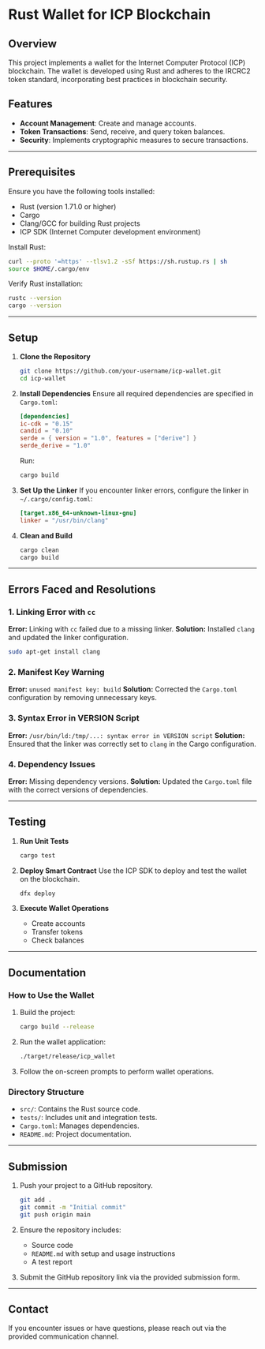 # Rust Wallet for ICP Blockchain

## Overview
This project implements a wallet for the Internet Computer Protocol (ICP) blockchain. The wallet is developed using Rust and adheres to the IRCRC2 token standard, incorporating best practices in blockchain security.

## Features
- **Account Management**: Create and manage accounts.
- **Token Transactions**: Send, receive, and query token balances.
- **Security**: Implements cryptographic measures to secure transactions.

---

## Prerequisites

Ensure you have the following tools installed:
- Rust (version 1.71.0 or higher)
- Cargo
- Clang/GCC for building Rust projects
- ICP SDK (Internet Computer development environment)

Install Rust:
```bash
curl --proto '=https' --tlsv1.2 -sSf https://sh.rustup.rs | sh
source $HOME/.cargo/env
```

Verify Rust installation:
```bash
rustc --version
cargo --version
```

---

## Setup

1. **Clone the Repository**
   ```bash
   git clone https://github.com/your-username/icp-wallet.git
   cd icp-wallet
   ```

2. **Install Dependencies**
   Ensure all required dependencies are specified in `Cargo.toml`:
   ```toml
   [dependencies]
   ic-cdk = "0.15"
   candid = "0.10"
   serde = { version = "1.0", features = ["derive"] }
   serde_derive = "1.0"
   ```

   Run:
   ```bash
   cargo build
   ```

3. **Set Up the Linker**
   If you encounter linker errors, configure the linker in `~/.cargo/config.toml`:
   ```toml
   [target.x86_64-unknown-linux-gnu]
   linker = "/usr/bin/clang"
   ```

4. **Clean and Build**
   ```bash
   cargo clean
   cargo build
   ```

---

## Errors Faced and Resolutions

### 1. **Linking Error with `cc`**
   **Error:** Linking with `cc` failed due to a missing linker.
   **Solution:** Installed `clang` and updated the linker configuration.
   ```bash
   sudo apt-get install clang
   ```

### 2. **Manifest Key Warning**
   **Error:** `unused manifest key: build`
   **Solution:** Corrected the `Cargo.toml` configuration by removing unnecessary keys.

### 3. **Syntax Error in VERSION Script**
   **Error:** `/usr/bin/ld:/tmp/...: syntax error in VERSION script`
   **Solution:** Ensured that the linker was correctly set to `clang` in the Cargo configuration.

### 4. **Dependency Issues**
   **Error:** Missing dependency versions.
   **Solution:** Updated the `Cargo.toml` file with the correct versions of dependencies.

---

## Testing

1. **Run Unit Tests**
   ```bash
   cargo test
   ```

2. **Deploy Smart Contract**
   Use the ICP SDK to deploy and test the wallet on the blockchain.
   ```bash
   dfx deploy
   ```

3. **Execute Wallet Operations**
   - Create accounts
   - Transfer tokens
   - Check balances

---

## Documentation

### **How to Use the Wallet**
1. Build the project:
   ```bash
   cargo build --release
   ```

2. Run the wallet application:
   ```bash
   ./target/release/icp_wallet
   ```

3. Follow the on-screen prompts to perform wallet operations.

### **Directory Structure**
- `src/`: Contains the Rust source code.
- `tests/`: Includes unit and integration tests.
- `Cargo.toml`: Manages dependencies.
- `README.md`: Project documentation.

---

## Submission

1. Push your project to a GitHub repository.
   ```bash
   git add .
   git commit -m "Initial commit"
   git push origin main
   ```

2. Ensure the repository includes:
   - Source code
   - `README.md` with setup and usage instructions
   - A test report

3. Submit the GitHub repository link via the provided submission form.

---

## Contact
If you encounter issues or have questions, please reach out via the provided communication channel.

